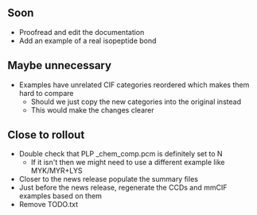 ## Soon
- Proofread and edit the documentation
- Add an example of a real isopeptide bond

## Maybe unnecessary 

- Examples have unrelated CIF categories reordered which makes them hard to compare
  - Should we just copy the new categories into the original instead
  - This would make the changes clearer

## Close to rollout

- Double check that PLP _chem_comp.pcm is definitely set to N
  - If it isn't then we might need to use a different example like MYK/MYR+LYS
- Closer to the news release populate the summary files
- Just before the news release, regenerate the CCDs and mmCIF examples based on them
- Remove TODO.txt
